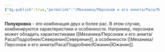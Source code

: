 ```yaml
---
{"dg-publish":true,"permalink":"/Механика/Персонаж и его анкета/Раса/Подробнее/Полукровка/","noteIcon":"","created":"2025-08-03T11:42:46.871+03:00","updated":"2025-08-02T12:45:56.327+03:00"}
---
```


**Полукровка** - это комбинация двух и более рас. В этом случае, комбинируются характеристики и особенности. Например, персонаж может обладать характистиками [[Механика/Персонаж и его анкета/Раса/Подробнее/Северянин\|Северянин]], а особенности [[Механика/Персонаж и его анкета/Раса/Подробнее/Южанин\|Южанин]].